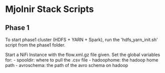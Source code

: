 # Mjolnir Stack Scripts
## Phase 1
To start phase1 cluster (HDFS + YARN + Spark), run the 'hdfs_yarn_init.sh' script from the phase1 folder.

Start a NiFi Instance with the flow.xml.gz file given.
Set the global variables for:
	- spooldir: where to pull the .csv file
	- hadoophome: the hadoop home path
	- avroschema: the path of the avro schema on hadoop
